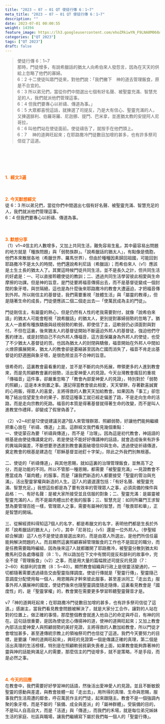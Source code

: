 ```yaml
---
title: "2023 – 07 – 01 QT 使徒行傳 6：1~7"
meta_title: "2023 – 07 – 01 QT 使徒行傳 6：1~7"
description: ""
date: 2023-07-01 00:00:55
weight: 14394
feature_image: https://lh3.googleusercontent.com/ehoZRkiwYN_F9LNA8M068AYxt73EavCZno-PD1cJRuf5BbSkQVUWr3gNEbt5kSs28Pb_Elg17kSrtf9ybWvojWoMV6I4tPM3vGRGDq6GkKkPdL2Gut4QAIw4-uykKUAtNiKgQKntvsU=w800
categories: ["QT 2023"]
tags: ["QT 2023"]
draft: false
---
```


<blockquote>使徒行傳 6：1~7<br />
那時，門徒增多，有說希臘話的猶太人向希伯來人發怨言，因為在天天的供給上忽略了他們的寡婦。<br />
6：2 十二使徒叫眾門徒來，對他們說：「我們撇下　神的道去管理飯食，原是不合宜的。<br />
6：3 所以弟兄們，當從你們中間選出七個有好名聲、被聖靈充滿、智慧充足的人，我們就派他們管理這事。<br />
6：4 但我們要專心以祈禱、傳道為事。」<br />
6：5 大眾都喜悅這話，就揀選了司提反，乃是大有信心、聖靈充滿的人，又揀選腓利、伯羅哥羅、尼迦挪、提門、巴米拿，並進猶太教的安提阿人尼哥拉，<br />
6：6 叫他們站在使徒面前。使徒禱告了，就按手在他們頭上。<br />
6：7 　神的道興旺起來；在耶路撒冷門徒數目加增的甚多，也有許多祭司信從了這道。</blockquote><br />
&nbsp;<br />
<br />
&nbsp;<br />
<br />
<span style="color: #ff6600;"><strong>1.  經文3遍</strong></span><br />
<br />
&nbsp;<br />
<br />
<span style="color: #ff6600;"><strong>2. 今天默想經文<br />
</strong></span>徒 6：3 所以弟兄們，當從你們中間選出七個有好名聲、被聖靈充滿、智慧充足的人，我們就派他們管理這事。<br />
6：4 但我們要專心以祈禱、傳道為事。<br />
<br />
&nbsp;<br />
<br />
<strong><span style="color: #ff6600;">3. 默想分享<br />
</span></strong>（1）v1~4信主的人數增多，又加上共同生活，難免容易生亂，其中最容易出問題的地方就是「種族問題」與「弱勢族群」。「說希臘話的猶太人」，有點像是僑胞，他們本來散居各地（希臘世界、羅馬世界），但由於種種因素歸回祖國，可能回到耶路撒冷不是太久的時間，他們還說希利尼話（希臘話）；而希伯來人（v1）應該是土生土長的猶太人了。其實這時候門徒共同生活，並不是長久之計，但共同生活的好處是：一、可以直接聆聽使徒的教訓；二、透過共同生活學習彼此相愛與生命摩擦的功課。但是神的旨意，是門徒要將福音傳揚出去，而不是基督徒變成一個封閉的象牙塔，與世隔絕，這也是為什麼後來耶路撒冷的教會大遭逼迫，才把福音傳到外邦。所以剛信主的基督徒，我們需要重視「肢體生活」與「屬靈的教導」，但是隨著生命的成長，門徒便應該二個二個走出去—「使萬民成為主的門徒」。<br />
<br />
門徒剛信主，有屬靈的熱心，但是仍然有人性的老我需要對付，就像「說希伯來語」的猶太人可能會輕視「說希臘話」的猶太人，更別提對寡婦弱勢的忽略了。猶太人一直都有種族驕傲與歧視弱勢的軟弱，即使信了主，這軟弱仍必須面對與對付。不但在這裏，後來猶太人的基督徒開始不斷逼迫外邦人的基督徒，強迫他們守舊約律法，或是封閉自己不向外邦人傳福音，這方面保羅身為外邦人的使徒，也受了不少猶太人基督徒的苦。也因為猶太人的封閉與驕傲，福音開始在外邦人中間如火燎原擴展開來，猶太人的教會卻是萎縮甚至因為亡國而消失了，福音不肯走出基督徒的舒適圈與象牙塔，是很危險並且不合神的旨意。<br />
<br />
很希奇的，這裏教會最看重的是，並不是不斷的向外拓展，帶領更多的人進到教會來，而是先照顧教會裏的弱勢，活出愛神愛人的見證。今天台灣教會瘋狂的重視「傳福音」這件事，卻嚴重忽略了「教會內部愛神愛人的見證」，特別對於「弱勢的照顧」，這是本末倒置之事。還記得當教會彼此相愛，天天擘餅，存著歡喜誠實的心用飯，得眾人的喜愛，主將得救的人數天天加給教會。如果因為「事工」卻忽略了結出信望愛生命的果子，那麼這種事工就已經走偏差了路，不是走向生命的活路，而是走向宗教的死路。福音的本質是得著基督就得著生命的改變，而不是叫人進教堂作禮拜，卻變成了假冒偽善了。<br />
<br />
（2）v2~4於是12使徒建議另選7個人來管理群眾、照顧弱勢，好讓他們能夠繼續把重心放在「祈禱、傳道」上面。這群經文我們看見幾個重點：<br />
一、使徒蒙召為要「祈禱與傳道」，而不是「治理」。因為這是初代教會，神話語的根基是由使徒傳講奠定的，若是使徒不能好好傳講神的話語，就會造成後來有許多的異端與偏差，不斷想要滲透進到教會裏面破壞信仰與生命。透過使徒祈禱傳道，奠定教會的根基是建造在「耶穌基督並祂釘十字架」，除此之外我們別無根基。<br />
<br />
二、使徒的「祈禱傳道」，與其他恩賜，就如這裏的治理管理飯食，並無高下之分，而是功能的不同。所以不管那一種恩賜，都需要「被聖靈充滿」—見證教會不應當成為「屬肉體」的服事，而是「讓我們新造的人都要接受「聖靈的管治與充滿」，活出聖靈掌權與新造的人生。這7人的遴選還包括：「有好名聲、被聖靈充滿、智慧充足。」我想這些都是為了要有效率的管理眾人之事，必須具備的條件與品格：一、有好名聲：是被大家所接受並且信服的對象；二、聖靈充滿：是屬靈被聖靈充滿的人，而不是屬肉體出於老我的服事；三、智慧充足：如同所羅門王求智慧為要管理百姓一樣，管理眾人之事，需要有屬神的智慧，而「敬畏耶和華」，正是智慧的開端。<br />
<br />
三、從解經資料得知這7個人的名字，都是希臘文的名字，表明他們都是生長於外邦「說希臘話的猶太人」（v1），其中「尼哥拉」（v5）還是一位外邦人。（參聖經綜合解讀）這7人也不是使徒直接選出來的，而是由眾人所選出，是他們所信任最能夠解決問題的人。而且顯然這裏照顧寡婦管理飯食的工作也不是固定的職分，而是任務需要臨時編組，因為後來這7人就都離開了耶路撒冷，被聖靈分散到猶太和撒馬利亞各處傳福音（8：1）。所以路加在下文中有關司提反和腓利的故事中，完全不提「管理飯食」（v2）之事，而是用大量的篇幅敘述司提反的見證（7：2~60）和腓利的宣教（8：5~40）。顯然教會組織與行政上是很靈活變通的，一切都隨著需要透過禱告交由聖靈指揮調度。使徒行傳就是「聖靈行傳」，聖靈隨己意調度分配使用每一個人，用恩賜與才幹來彼此服事，甚至差派同工「走出去」服事外邦人擴展神的國度，使徒們後來也隨聖靈調度隨走隨傳，這裏看見教會是「國度性」的，是「聖靈掌權」的，教會實在需要更多學習聆聽聖靈聲音才是。<br />
<br />
v7「神的道興旺起來；在耶路撒冷門徒數目加增的甚多，也有許多祭司信從了這道。」感謝主，當我們看見教會問題被解決了，就是大家分工合作，讓對的人站在對的位置上，做正確的事情，那麼整個教會就進入他自己的命定與呼召，有神的同在。這句話很重要，是因為使徒忠心傳揚神的道，使神的道興旺起來；又加上教會內部活出愛神愛人與照顧弱勢的美好見證，主將得救的人數加給教會，所以門徒才會增加甚多，甚至連傳統宗教上的領袖祭司們也信從了這道。我們今天要努力的目標，是要讓「神的道興旺起來」，興旺的見證第一個是傳講正確的真理，第二個是活出真理的生活榜樣，特別是在照顧軟弱貧窮失喪者上面，如果教會能夠靠著神的靈與神的話能夠滿足人的需要，那麼信主的門徒增多，就不是策略，不是手段，而是必然之事。<br />
<br />
&nbsp;<br />
<br />
<strong style="font-size: inherit;"><span style="color: #ff6600;">4. 今天的回應<br />
</span></strong>在教會中，我們需要好好學習神的話語，然後活出愛神愛人的見證。並且不斷敏銳聖靈的感動與差遣，與教會肢體一起「走出去」，用所得的真理、生命與恩賜，服事我們生活周遭的鄰舍，呼召萬民作主的門徒，起來跟隨主。教會不是一個強調內聚的象牙塔，而是不斷的「裝備、成全與差派」的「屬神群體」。受裝備的目的，不是叫人自高自大，而是「活道」與「傳道」，而我們的禾場，就是每位弟兄姊妹生活的家庭、社區與職場，讓我們繼續寫下屬於我們每一個人的「聖靈行傳」。<br />
<br />
<audio style="display: none;" controls="controls"></audio><br />
<br />
<audio style="display: none;" controls="controls"></audio><br />
<br />
<audio style="display: none;" controls="controls"></audio><br />
<br />
<audio style="display: none;" controls="controls"></audio><br />
<br />
<audio style="display: none;" controls="controls"></audio>
        